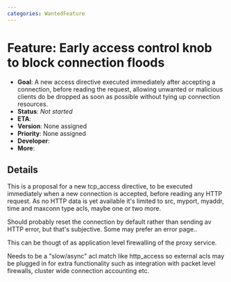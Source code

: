 ```yaml
---
categories: WantedFeature
---
```

# Feature: Early access control knob to block connection floods

- **Goal**: A new access directive executed immediately after
    accepting a connection, before reading the request, allowing
    unwanted or malicious clients do be dropped as soon as possible
    without tying up connection resources.
- **Status**: *Not started*
- **ETA**: 
- **Version**: None assigned
- **Priority**: None assigned
- **Developer**:
- **More**:

## Details

This is a proposal for a new tcp_access directive, to be executed
immediately when a new connection is accepted, before reading any HTTP
request. As no HTTP data is yet available it's limited to src, myport,
myaddr, time and maxconn type acls, maybe one or two more.

Should probably reset the connection by default rather than sending av
HTTP error, but that's subjective. Some may prefer an error page..

This can be thougt of as application level firewalling of the proxy
service.

Needs to be a "slow/async" acl match like http_access so external acls
may be plugged in for extra functionality such as integration with
packet level firewalls, cluster wide connection accounting etc.

